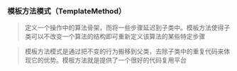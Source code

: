 ### 模板方法模式（TemplateMethod）

> 定义一个操作中的算法骨架，而将一些步骤延迟到子类中。模板方法使得子类可以不改变一个算法的结构即可重新定义该算法的某些特定步骤

> 模板方法模式是通过把不变的行为搬移到父类，去除子类中的重复代码来体现它的优势。模板方法就是提供了一个很好的代码复用平台